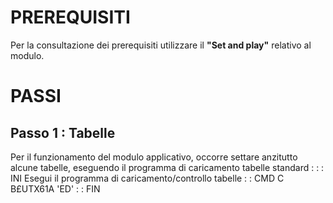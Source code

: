 # PREREQUISITI
Per la consultazione dei prerequisiti utilizzare il **"Set and play"** relativo al modulo.

# PASSI

## Passo 1 :  Tabelle

Per il funzionamento del modulo applicativo, occorre settare anzitutto alcune tabelle,
eseguendo il programma di caricamento tabelle standard : 
 :  : INI Esegui il programma di caricamento/controllo tabelle
 :  : CMD C B£UTX61A 'ED'
 :  : FIN




